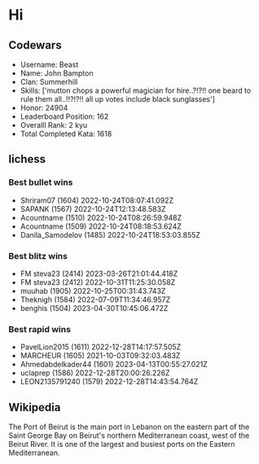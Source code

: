 # Hi

<!-- start-data -->
## Codewars

- Username: Beast
- Name: John Bampton
- Clan: Summerhill
- Skills: ['mutton chops a powerful magician for hire..?!?!! one beard to rule them all..!!?!?!! all up votes include black sunglasses']
- Honor: 24904
- Leaderboard Position: 162
- Overalll Rank: 2 kyu
- Total Completed Kata: 1618

## lichess

### Best bullet wins

- Shriram07 (1604) 2022-10-24T08:07:41.092Z
- SAPANK (1567) 2022-10-24T12:13:48.583Z
- Acountname (1510) 2022-10-24T08:26:59.948Z
- Acountname (1509) 2022-10-24T08:18:53.624Z
- Danila_Samodelov (1485) 2022-10-24T18:53:03.855Z

### Best blitz wins

- FM steva23 (2414) 2023-03-26T21:01:44.418Z
- FM steva23 (2412) 2022-10-31T11:25:30.058Z
- muuhab (1905) 2022-10-25T00:31:43.743Z
- Theknigh (1584) 2022-07-09T11:34:46.957Z
- benghis (1504) 2023-04-30T10:45:06.472Z

### Best rapid wins

- PavelLion2015 (1611) 2022-12-28T14:17:57.505Z
- MARCHEUR (1605) 2021-10-03T09:32:03.483Z
- Ahmedabdelkader44 (1601) 2023-04-13T00:55:27.021Z
- uclaprep (1586) 2022-12-28T20:00:26.226Z
- LEON2135791240 (1579) 2022-12-28T14:43:54.764Z

## Wikipedia

The Port of Beirut is the main port in Lebanon on the eastern part of the Saint George Bay on Beirut's northern Mediterranean coast, west of the Beirut River. It is one of the largest and busiest ports on the Eastern Mediterranean.